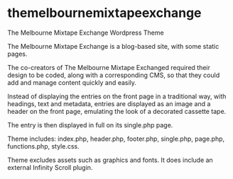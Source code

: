 themelbournemixtapeexchange
===========================

The Melbourne Mixtape Exchange Wordpress Theme

The Melbourne Mixtape Exchange is a blog-based site, with some static pages.

The co-creators of The Melbourne Mixtape Exchanged required their design to be coded, along with a corresponding CMS, so that they could add and manage content quickly and easily.

Instead of displaying the entries on the front page in a traditional way, with headings, text and metadata, entries are displayed as an image and a header on the front page, emulating the look of a decorated cassette tape.

The entry is then displayed in full on its single.php page.

Theme includes:
index.php, 
header.php, 
footer.php, 
single.php, 
page.php,
functions.php, 
style.css.

Theme excludes assets such as graphics and fonts.  It does include an external Infinity Scroll plugin.
